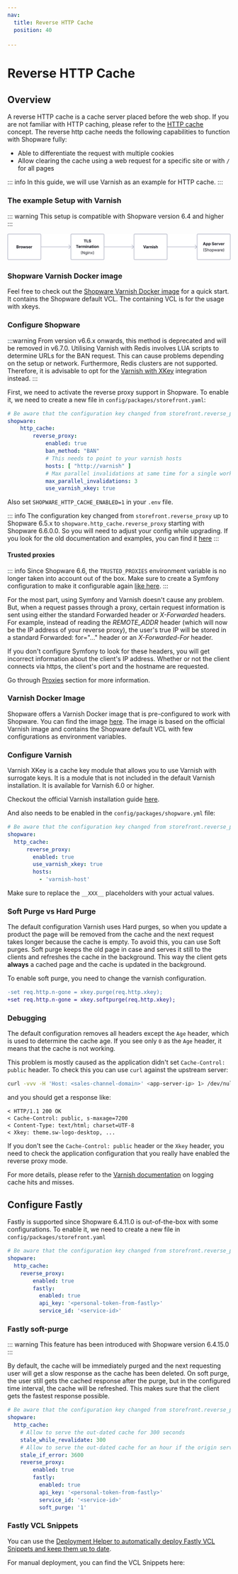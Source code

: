 ```yaml
---
nav:
  title: Reverse HTTP Cache
  position: 40

---
```


# Reverse HTTP Cache

## Overview

A reverse HTTP cache is a cache server placed before the web shop. If you are not familiar with HTTP caching, please refer to the [HTTP cache](../../../concepts/framework/http_cache) concept. The reverse http cache needs the following capabilities to function with Shopware fully:

* Able to differentiate the request with multiple cookies
* Allow clearing the cache using a web request for a specific site or with `/` for all pages

::: info
In this guide, we will use Varnish as an example for HTTP cache.
:::

### The example Setup with Varnish

::: warning
This setup is compatible with Shopware version 6.4 and higher
:::

![](../../../assets/hosting-infrastructure-reverseHttpCache.svg)

### Shopware Varnish Docker image

Feel free to check out the [Shopware Varnish Docker image](https://github.com/shopware/varnish-shopware) for a quick start. It contains the Shopware default VCL. The containing VCL is for the usage with xkeys.

### Configure Shopware

:::warning
From version v6.6.x onwards, this method is deprecated and will be removed in v6.7.0. Utilising Varnish with Redis involves LUA scripts to determine URLs for the BAN request. This can cause problems depending on the setup or network. Furthermore, Redis clusters are not supported. Therefore, it is advisable to opt for the [Varnish with XKey](#using-varnish-xkey-module-without-redis) integration instead.
:::

First, we need to activate the reverse proxy support in Shopware. To enable it, we need to create a new file in `config/packages/storefront.yaml`:

```yaml
# Be aware that the configuration key changed from storefront.reverse_proxy to shopware.http_cache.reverse_proxy starting with Shopware 6.6
shopware:
    http_cache:
        reverse_proxy:
            enabled: true
            ban_method: "BAN"
            # This needs to point to your varnish hosts
            hosts: [ "http://varnish" ]
            # Max parallel invalidations at same time for a single worker
            max_parallel_invalidations: 3
            use_varnish_xkey: true
```

Also set `SHOPWARE_HTTP_CACHE_ENABLED=1` in your `.env` file.

::: info
The configuration key changed from `storefront.reverse_proxy` up to Shopware 6.5.x to `shopware.http_cache.reverse_proxy` starting with Shopware 6.6.0.0.
So you will need to adjust your config while upgrading.
If you look for the old documentation and examples, you can find it [here](https://developer.shopware.com/docs/v6.5/guides/hosting/infrastructure/reverse-http-cache.html)
:::

#### Trusted proxies

::: info
Since Shopware 6.6, the `TRUSTED_PROXIES` environment variable is no longer taken into account out of the box. Make sure to create a Symfony configuration to make it configurable again [like here](https://github.com/shopware/recipes/blob/main/shopware/docker/0.1/config/packages/trusted_env.yaml).
:::

For the most part, using Symfony and Varnish doesn't cause any problem. But, when a request passes through a proxy, certain request information is sent using either the standard Forwarded header or *X-Forwarded* headers. For example, instead of reading the *REMOTE_ADDR* header (which will now be the IP address of your reverse proxy), the user's true IP will be stored in a standard Forwarded: for="..." header or an *X-Forwarded-For* header.

If you don't configure Symfony to look for these headers, you will get incorrect information about the client's IP address. Whether or not the client connects via https, the client's port and the hostname are requested.

Go through [Proxies](https://symfony.com/doc/current/deployment/proxies.html) section for more information.

### Varnish Docker Image

Shopware offers a Varnish Docker image that is pre-configured to work with Shopware. You can find the image [here](https://github.com/shopware/varnish-shopware). The image is based on the official Varnish image and contains the Shopware default VCL with few configurations as environment variables.

### Configure Varnish

Varnish XKey is a cache key module that allows you to use Varnish with surrogate keys. It is a module that is not included in the default Varnish installation. It is available for Varnish 6.0 or higher.

Checkout the official Varnish installation guide [here](https://github.com/varnish/varnish-modules#installation).

And also needs to be enabled in the `config/packages/shopware.yml` file:

```yaml
# Be aware that the configuration key changed from storefront.reverse_proxy to shopware.http_cache.reverse_proxy starting with Shopware 6.6
shopware:
  http_cache:
      reverse_proxy:
        enabled: true
        use_varnish_xkey: true
        hosts:
          - 'varnish-host'
```

<PageRef page="https://github.com/shopware/varnish-shopware/blob/main/rootfs/etc/varnish/default.vcl" title="Varnish Configuration" target="_blank" />

Make sure to replace the `__XXX__` placeholders with your actual values.

### Soft Purge vs Hard Purge

The default configuration Varnish uses Hard purges, so when you update a product the page will be removed from the cache and the next request takes longer because the cache is empty. To avoid this, you can use Soft purges.
Soft purge keeps the old page in case and serves it still to the clients and refreshes the cache in the background. This way the client gets **always** a cached page and the cache is updated in the background.

To enable soft purge, you need to change the varnish configuration.

```diff
-set req.http.n-gone = xkey.purge(req.http.xkey);
+set req.http.n-gone = xkey.softpurge(req.http.xkey);
```

### Debugging

The default configuration removes all headers except the `Age` header, which is used to determine the cache age. If you see only `0` as the `Age` header, it means that the cache is not working.

This problem is mostly caused as the application didn't set `Cache-Control: public` header. To check this you can use `curl` against the upstream server:

```bash
curl -vvv -H 'Host: <sales-channel-domain>' <app-server-ip> 1> /dev/null
```

and you should get a response like:

```
< HTTP/1.1 200 OK
< Cache-Control: public, s-maxage=7200
< Content-Type: text/html; charset=UTF-8
< Xkey: theme.sw-logo-desktop, ...
```

If you don't see the `Cache-Control: public` header or the `Xkey` header, you need to check the application configuration that you really have enabled the reverse proxy mode.

For more details, please refer to the [Varnish documentation](https://www.varnish-software.com/developers/tutorials/logging-cache-hits-misses-varnish/) on logging cache hits and misses.

## Configure Fastly

Fastly is supported since Shopware 6.4.11.0 is out-of-the-box with some configurations. To enable it, we need to create a new file in `config/packages/storefront.yaml`

```yaml
# Be aware that the configuration key changed from storefront.reverse_proxy to shopware.http_cache.reverse_proxy starting with Shopware 6.6
shopware:
  http_cache:
    reverse_proxy:
        enabled: true
        fastly:
          enabled: true
          api_key: '<personal-token-from-fastly>'
          service_id: '<service-id>'
```

### Fastly soft-purge

::: warning
This feature has been introduced with Shopware version 6.4.15.0
:::

By default, the cache will be immediately purged and the next requesting user will get a slow response as the cache has been deleted. On soft purge, the user still gets the cached response after the purge, but in the configured time interval, the cache will be refreshed. This makes sure that the client gets the fastest response possible.

```yaml
# Be aware that the configuration key changed from storefront.reverse_proxy to shopware.http_cache.reverse_proxy starting with Shopware 6.6
shopware:
  http_cache:
    # Allow to serve the out-dated cache for 300 seconds
    stale_while_revalidate: 300
    # Allow to serve the out-dated cache for an hour if the origin server is offline
    stale_if_error: 3600
    reverse_proxy:
        enabled: true
        fastly:
          enabled: true
          api_key: '<personal-token-from-fastly>'
          service_id: '<service-id>'
          soft_purge: '1'
```

### Fastly VCL Snippets

You can use the [Deployment Helper to automatically deploy Fastly VCL Snippets and keep them up to date](../installation-updates//deployments/deployment-helper.md).

For manual deployment, you can find the VCL Snippets here:

<PageRef page="https://github.com/shopware/recipes/blob/main/shopware/fastly-meta/6.6/config/fastly/deliver/default.vcl" title="vcl_deliver" target="_blank" />

<PageRef page="https://github.com/shopware/recipes/blob/main/shopware/fastly-meta/6.6/config/fastly/fetch/default.vcl" title="vcl_fetch" target="_blank" />

<PageRef page="https://github.com/shopware/recipes/blob/main/shopware/fastly-meta/6.6/config/fastly/hash/default.vcl" title="vcl_hash" target="_blank" />

<PageRef page="https://github.com/shopware/recipes/blob/main/shopware/fastly-meta/6.6/config/fastly/hit/default.vcl" title="vcl_hit" target="_blank" />

<PageRef page="https://github.com/shopware/recipes/blob/main/shopware/fastly-meta/6.6/config/fastly/recv/default.vcl" title="vcl_recv" target="_blank" />

<!-- {"WATCHER_URL":"https://raw.githubusercontent.com/shopware/shopware/trunk/src/Storefront/Resources/config/packages/storefront.yaml","WATCHER_HASH":"ea090957a082e950ffa112b108e40abf"} -->
